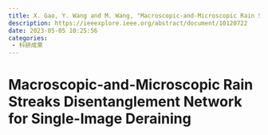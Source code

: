 ```yaml
---
title: X. Gao, Y. Wang and M. Wang, "Macroscopic-and-Microscopic Rain Streaks Disentanglement Network for Single-Image Deraining," in IEEE Transactions on Image Processing, vol. 32, pp. 2663-2677, 2023, doi:10.1109/TIP.2023.3272173.
description: https://ieeexplore.ieee.org/abstract/document/10120722
date: 2023-05-05 10:25:56
categories:
 - 科研成果
---
```

# Macroscopic-and-Microscopic Rain Streaks Disentanglement Network for Single-Image Deraining